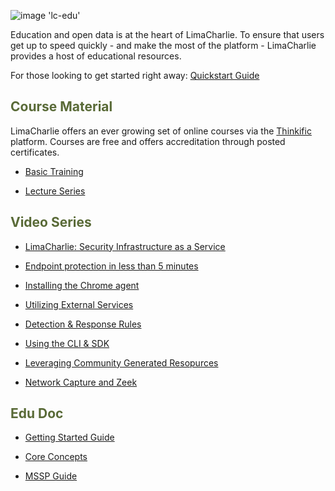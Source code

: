 ![image 'lc-edu'](https://storage.googleapis.com/limacharlie-io/brand/logo/lc-edu.png)

Education and open data is at the heart of LimaCharlie. To ensure that users get up to speed quickly - and make the most of the platform - LimaCharlie provides a host of educational resources.

For those looking to get started right away: [Quickstart Guide](lcc_quick_start.md)

## <span style="color:#596a37">Course Material</span>

LimaCharlie offers an ever growing set of online courses via the [Thinkific](https://www.thinkific.com/) platform. Courses are free and offers accreditation through posted certificates.

* [Basic Training](https://edu.limacharlie.io/courses/basic-training-1)

* [Lecture Series](https://edu.limacharlie.io/courses/lecture-series)

## <span style="color:#596a37">Video Series</span>

* [LimaCharlie: Security Infrastructure as a Service](https://www.youtube.com/watch?v=Q5_N6inFSpY)

* [Endpoint protection in less than 5 minutes](https://www.youtube.com/watch?v=1V_5CYx7Wo0)

* [Installing the Chrome agent](https://www.youtube.com/watch?v=8Ww6uTnQ7hk)

* [Utilizing External Services](https://www.youtube.com/watch?v=oxiTj9QkD5Q&t=253s)

* [Detection & Response Rules](https://www.youtube.com/watch?v=0bwgMPkfbFE&t=187s)

* [Using the CLI & SDK](https://www.youtube.com/watch?v=RkCFMXuE0WQ&t=1206s)

* [Leveraging Community Generated Resopurces](https://www.youtube.com/watch?v=i2VJm1ur7_U&t=1177s)

* [Network Capture and Zeek](https://www.youtube.com/watch?v=wSN2BrGx0j8&t=964s)

## <span style="color:#596a37">Edu Doc</span>

* [Getting Started Guide](https://storage.googleapis.com/limacharlie-io/public_documents/LC_GettingStartedGuide.pdf)

* [Core Concepts](https://storage.googleapis.com/limacharlie-io/public_documents/LC_CoreConcepts.pdf)

* [MSSP Guide](https://storage.googleapis.com/limacharlie-io/public_documents/LimaCharlie.io_MSSP_Starter_Kit.pdf)
